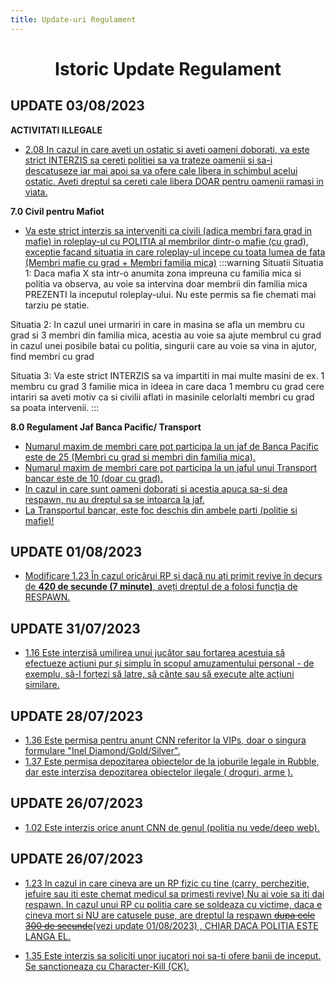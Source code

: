 ```yaml
---
title: Update-uri Regulament
---
```


# <center> Istoric Update Regulament </center>

## UPDATE 03/08/2023
**ACTIVITATI ILLEGALE**
- [2.08  In cazul in care aveti un ostatic si aveti oameni doborati, va este strict INTERZIS sa cereti politiei sa va trateze oamenii si sa-i descatuseze iar mai apoi sa va ofere cale libera in schimbul acelui ostatic. Aveti dreptul sa cereti cale libera DOAR pentru oamenii ramasi in viata.](/informatii/regulament.html#_2-0-rapirea-ostatici)

**7.0 Civil pentru Mafiot**

- [Va este strict interzis sa interveniti ca civili (adica membri fara grad in mafie)  in roleplay-ul cu POLITIA al membrilor dintr-o mafie (cu grad), exceptie facand situatia in care roleplay-ul incepe cu toata lumea de fata (Membri mafie cu grad + Membri familia mica)](/informatii/regulament.html#_7-0-civil-pentru-mafiot)
:::warning Situatii
Situatia 1: Daca mafia X sta intr-o anumita zona impreuna cu familia mica si politia va observa, au voie sa intervina doar membrii din familia mica PREZENTI la inceputul roleplay-ului. Nu este permis sa fie chemati mai tarziu pe statie.

Situatia 2: In cazul unei urmariri in care in masina se afla un membru cu grad si 3 membri din familia mica, acestia au voie sa ajute membrul cu grad in cazul unei posibile batai cu politia, singurii care au voie sa vina in ajutor, find membri cu grad

Situatia 3: Va este strict INTERZIS sa va impartiti in mai multe masini de ex. 1 membru cu grad 3 familie mica in ideea in care daca 1 membru cu grad cere intariri sa aveti motiv ca si civilii aflati in masinile celorlalti membri cu grad sa poata intervenii.
:::

**8.0 Regulament Jaf Banca Pacific/ Transport**

- [Numarul maxim de membri care pot participa la un jaf de Banca Pacific este de 25 (Membri cu grad si membri din familia mica).](/informatii/regulament.html#_8-0-regulament-jaf-banca-pacific-transport)
- [Numarul maxim de membri care pot participa la un jaful unui Transport bancar este de 10 (doar cu grad).](/informatii/regulament.html#_8-0-regulament-jaf-banca-pacific-transport)
- [In cazul in care sunt oameni doborati si acestia apuca sa-si dea respawn, nu au dreptul sa se intoarca la jaf.](/informatii/regulament.html#_8-0-regulament-jaf-banca-pacific-transport)
- [La Transportul bancar, este foc deschis din ambele parti (politie si mafie)!](/informatii/regulament.html#_8-0-regulament-jaf-banca-pacific-transport)


## UPDATE 01/08/2023
- [Modificare 1.23 În cazul oricărui RP și dacă nu ați primit revive în decurs de **420 de secunde (7 minute)**, aveți dreptul de a folosi funcția de RESPAWN.](/informatii/regulament.html#_1-23-coma)

## UPDATE 31/07/2023
- [1.16 Este interzisă umilirea unui jucător sau forțarea acestuia să efectueze acțiuni pur și simplu în scopul amuzamentului personal - de exemplu, să-l forțezi să latre, să cânte sau să execute alte acțiuni similare.](/informatii/regulament.html#_1-16-roleplay-scarbos)

## UPDATE 28/07/2023
- [1.36 Este permisa pentru anunt CNN referitor la VIPs, doar o singura formulare "Inel Diamond/Gold/Silver".](/informatii/regulament.html#_1-37-este-permisa-depozitarea-obiectelor-de-la-joburile-legale-in-rubble-dar-este-interzisa-depozitarea-obiectelor-ilegale-droguri-arme)
- [1.37  Este permisa depozitarea obiectelor  de la joburile legale in Rubble, dar este interzisa depozitarea obiectelor ilegale ( droguri, arme ).](/informatii/regulament.html#_1-36-este-permisa-pentru-anunt-cnn-referitor-la-vips-doar-o-singura-formulare-inel-diamond-gold-silver)

## UPDATE 26/07/2023
- [1.02 Este interzis orice anunt CNN de genul (politia nu vede/deep web).](/informatii/regulament.html#_1-02-fail-roleplay-frp)

## UPDATE 26/07/2023
- [1.23 In cazul in care cineva are un RP fizic cu tine (carry, perchezitie, jefuire sau iti este chemat medicul sa primesti revive) Nu ai voie sa iti dai respawn. In cazul unui RP cu politia care se soldeaza cu victime, daca e cineva mort si NU are catusele puse, are dreptul la respawn ~~dupa cele 300 de secunde~~(vezi update 01/08/2023) , CHIAR DACA POLITIA ESTE LANGA EL.](/informatii/regulament.html#_1-23-coma)

- [1.35 Este interzis sa soliciti unor jucatori noi sa-ti ofere banii de inceput. Se sanctioneaza cu Character-Kill (CK).](/informatii/regulament.html#_1-35-este-interzis-sa-soliciti-unor-jucatori-noi-sa-ti-ofere-banii-de-inceput-se-sanctioneaza-cu-character-kill-ck)